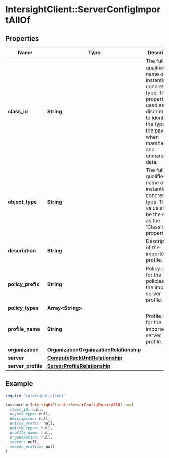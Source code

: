 # IntersightClient::ServerConfigImportAllOf

## Properties

| Name | Type | Description | Notes |
| ---- | ---- | ----------- | ----- |
| **class_id** | **String** | The fully-qualified name of the instantiated, concrete type. This property is used as a discriminator to identify the type of the payload when marshaling and unmarshaling data. | [default to &#39;server.ConfigImport&#39;] |
| **object_type** | **String** | The fully-qualified name of the instantiated, concrete type. The value should be the same as the &#39;ClassId&#39; property. | [default to &#39;server.ConfigImport&#39;] |
| **description** | **String** | Description of the imported profile. | [optional] |
| **policy_prefix** | **String** | Policy prefix for the policies of the imported server profile. | [optional] |
| **policy_types** | **Array&lt;String&gt;** |  | [optional] |
| **profile_name** | **String** | Profile name for the imported server profile. | [optional] |
| **organization** | [**OrganizationOrganizationRelationship**](OrganizationOrganizationRelationship.md) |  | [optional] |
| **server** | [**ComputeRackUnitRelationship**](ComputeRackUnitRelationship.md) |  | [optional] |
| **server_profile** | [**ServerProfileRelationship**](ServerProfileRelationship.md) |  | [optional] |

## Example

```ruby
require 'intersight_client'

instance = IntersightClient::ServerConfigImportAllOf.new(
  class_id: null,
  object_type: null,
  description: null,
  policy_prefix: null,
  policy_types: null,
  profile_name: null,
  organization: null,
  server: null,
  server_profile: null
)
```

